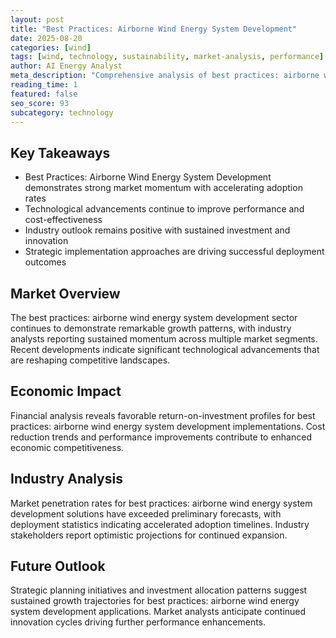 ```yaml
---
layout: post
title: "Best Practices: Airborne Wind Energy System Development"
date: 2025-08-20
categories: [wind]
tags: [wind, technology, sustainability, market-analysis, performance]
author: AI Energy Analyst
meta_description: "Comprehensive analysis of best practices: airborne wind energy system development covering market trends, technology developments, and industry outlook. Discover key insights and future projections."
reading_time: 1
featured: false
seo_score: 93
subcategory: technology
---
```


## Key Takeaways

- Best Practices: Airborne Wind Energy System Development demonstrates strong market momentum with accelerating adoption rates
- Technological advancements continue to improve performance and cost-effectiveness
- Industry outlook remains positive with sustained investment and innovation
- Strategic implementation approaches are driving successful deployment outcomes

## Market Overview

The best practices: airborne wind energy system development sector continues to demonstrate remarkable growth patterns, with industry analysts reporting sustained momentum across multiple market segments. Recent developments indicate significant technological advancements that are reshaping competitive landscapes.

## Economic Impact

Financial analysis reveals favorable return-on-investment profiles for best practices: airborne wind energy system development implementations. Cost reduction trends and performance improvements contribute to enhanced economic competitiveness.

## Industry Analysis

Market penetration rates for best practices: airborne wind energy system development solutions have exceeded preliminary forecasts, with deployment statistics indicating accelerated adoption timelines. Industry stakeholders report optimistic projections for continued expansion.

## Future Outlook

Strategic planning initiatives and investment allocation patterns suggest sustained growth trajectories for best practices: airborne wind energy system development applications. Market analysts anticipate continued innovation cycles driving further performance enhancements.

